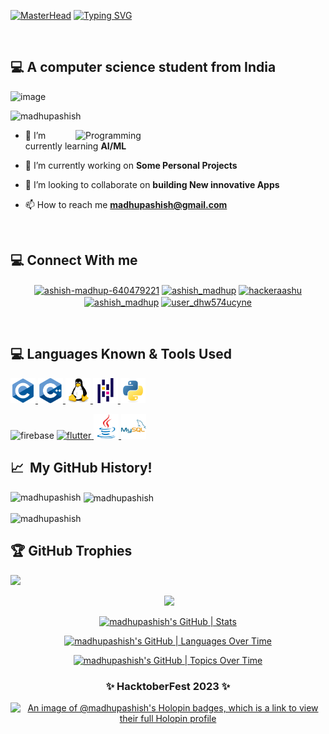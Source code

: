 [![MasterHead](https://miro.medium.com/max/1400/1*vkfI4nFNheC5v0p7wzDtGg.gif)](https://github.com/rnp0728/rnp0728)
[![Typing SVG](https://readme-typing-svg.herokuapp.com?font=Fira+Code&weight=800&size=50&pause=1000&background=FF2B7400&center=true&random=false&width=700&height=100&lines=Hi+%F0%9F%91%8B%2C+I'm+Ashish+Madhup)](https://git.io/typing-svg)



&nbsp;
## 💻 A computer science student from India
<p align="center"> 

![image](https://user-images.githubusercontent.com/119279720/236645353-55e27ab3-19be-4851-be3e-06932aaea692.png)

>
<p align="left"> <img src="https://komarev.com/ghpvc/?username=madhupashish&label=Visitors&color=0e75b6&style=flat" alt="madhupashish" /> </p>

<img align="right" alt="Programming" width="400" src = "https://cdn.dribbble.com/users/1059583/screenshots/4171367/coding-freak.gif">


- 🌱 I’m currently learning **AI/ML**
  
- 🔭 I’m currently working on **Some Personal Projects**
    
- 👯 I’m looking to collaborate on **building New innovative Apps**


- 📫 How to reach me **madhupashish@gmail.com**


&nbsp;
## 💻 Connect With me 
<p align="center"> 
<a href="https://linkedin.com/in/ashish-madhup-640479221" target="blank"><img align="center" src="https://raw.githubusercontent.com/rahuldkjain/github-profile-readme-generator/master/src/images/icons/Social/linked-in-alt.svg" alt="ashish-madhup-640479221" height="30" width="40" /></a>
<a href="https://instagram.com/ashish_madhup" target="blank"><img align="center" src="https://raw.githubusercontent.com/rahuldkjain/github-profile-readme-generator/master/src/images/icons/Social/instagram.svg" alt="ashish_madhup" height="30" width="40" /></a>
<a href="https://www.youtube.com/c/hackeraashu" target="blank"><img align="center" src="https://raw.githubusercontent.com/rahuldkjain/github-profile-readme-generator/master/src/images/icons/Social/youtube.svg" alt="hackeraashu" height="30" width="40" /></a>
<a href="https://www.leetcode.com/ashish_madhup" target="blank"><img align="center" src="https://raw.githubusercontent.com/rahuldkjain/github-profile-readme-generator/master/src/images/icons/Social/leet-code.svg" alt="ashish_madhup" height="30" width="40" /></a>
<a href="https://auth.geeksforgeeks.org/user/user_dhw574ucyne" target="blank"><img align="center" src="https://raw.githubusercontent.com/rahuldkjain/github-profile-readme-generator/master/src/images/icons/Social/geeks-for-geeks.svg" alt="user_dhw574ucyne" height="30" width="40" /></a>
</p>






&nbsp;
## 💻 Languages Known & Tools Used
<p align="left"> <a href="https://www.cprogramming.com/" target="_blank" rel="noreferrer"> <img src="https://raw.githubusercontent.com/devicons/devicon/master/icons/c/c-original.svg" alt="c" width="40" height="40"/> </a> <a href="https://www.w3schools.com/cpp/" target="_blank" rel="noreferrer"> <img src="https://raw.githubusercontent.com/devicons/devicon/master/icons/cplusplus/cplusplus-original.svg" alt="cplusplus" width="40" height="40"/> </a> <a href="https://www.linux.org/" target="_blank" rel="noreferrer"> <img src="https://raw.githubusercontent.com/devicons/devicon/master/icons/linux/linux-original.svg" alt="linux" width="40" height="40"/> </a> <a href="https://pandas.pydata.org/" target="_blank" rel="noreferrer"> <img src="https://raw.githubusercontent.com/devicons/devicon/2ae2a900d2f041da66e950e4d48052658d850630/icons/pandas/pandas-original.svg" alt="pandas" width="40" height="40"/> </a> <a href="https://www.python.org" target="_blank" rel="noreferrer"> <img src="https://raw.githubusercontent.com/devicons/devicon/master/icons/python/python-original.svg" alt="python" width="40" height="40"/> </a> </p>
<img src="https://www.vectorlogo.zone/logos/firebase/firebase-icon.svg" alt="firebase" width="40" height="40"/> </a> <a href="https://flutter.dev" target="_blank" rel="noreferrer"> <img src="https://www.vectorlogo.zone/logos/flutterio/flutterio-icon.svg" alt="flutter" width="40" height="40"/> </a> <a href="https://www.java.com" target="_blank" rel="noreferrer"> <img src="https://raw.githubusercontent.com/devicons/devicon/master/icons/java/java-original.svg" alt="java" width="40" height="40"/> </a> <a href="https://www.mysql.com/" target="_blank" rel="noreferrer"> <img src="https://raw.githubusercontent.com/devicons/devicon/master/icons/mysql/mysql-original-wordmark.svg" alt="mysql" width="40" height="40"/> </a> </p>



<h2> 📈 &nbsp;My GitHub History!</h2>

<p><img align="left" src="https://github-readme-stats.vercel.app/api/top-langs?username=madhupashish&show_icons=true&locale=en&layout=compact" alt="madhupashish" /></p>

<p>&nbsp;<img align="center" src="https://github-readme-stats.vercel.app/api?username=madhupashish&show_icons=true&locale=en" alt="madhupashish" /></p>

<p><img align="center" src="https://github-readme-streak-stats.herokuapp.com/?user=madhupashish&" alt="madhupashish" /></p>




## 🏆 GitHub Trophies
![](https://github-profile-trophy.vercel.app/?username=madhupashish&theme=radical&no-frame=false&no-bg=true&margin-w=4)

<div align="center">
<img width="550px" src="https://github-readme-stats.vercel.app/api?username=madhupashish&show_icons=true&theme=radical&count_private=true&hide_border=true&title_color=39FF14&icon_color=4ADEDE&bg_color=0D111700&text_color=4ADEDE&custom_title=" alt="" />

  <img width="550px" src="http://github-readme-streak-stats.herokuapp.com?user=madhupashish&hide_border=false&background=404040&border=98FB98&fire=0FFF50&sideNums=FC6401&currStreakLabel=4ADEDE&currStreakNum=4ADEDE0&sideLabels=4ADEDE&dates=4ADEDE&stroke=" />


[![madhupashish's GitHub | Stats](https://stats.quine.sh/madhupashish/github?theme=dark)](https://quine.sh?utm_source=widgets&utm_campaign=madhupashish)


[![madhupashish's GitHub | Languages Over Time](https://stats.quine.sh/madhupashish/languages-over-time?theme=dark)](https://quine.sh?utm_source=widgets&utm_campaign=madhupashish)


[![madhupashish's GitHub | Topics Over Time](https://stats.quine.sh/madhupashish/topics-over-time?theme=dark)](https://quine.sh?utm_source=widgets&utm_campaign=madhupashish)




<h3 align="center"> ✨ HacktoberFest 2023 ✨</h3> 

<div align="center">

[![An image of @madhupashish's Holopin badges, which is a link to view their full Holopin profile](https://holopin.me/madhupashish)](https://holopin.io/@madhupashish)


</div>
